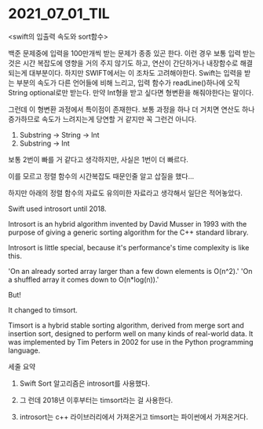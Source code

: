 # 2021_07_01_TIL

<swift의 입출력 속도와 sort함수>

백준 문제중에 입력을 100만개씩 받는 문제가 종종 있곤 한다.
이런 경우 보통 입력 받는 것은 시간 복잡도에 영향을 거의 주지 않기도 하고, 연산이 간단하거나 내장함수로 해결되는게 대부분이다.
하지만 SWIFT에서는 이 조차도 고려해야한다. 
Swift는 입력을 받는 부분의 속도가 다른 언어들에 비해 느리고, 입력 함수가 readLine()하나에  오직 String optional로만 받는다.
만약 Int형을 받고 싶다면 형변환을 해줘야한다는 말이다.

그런데 이 형변환 과정에서 특이점이 존재한다.
보통 과정을 하나 더 거치면 연산도 하나 증가하므로 속도가 느려지는게 당연할 거 같지만 꼭 그런건 아니다.

1. Substring -> String -> Int
2. Substring -> Int

보통 2번이 빠를 거 같다고 생각하지만, 사실은 1번이 더 빠르다.

이를 모르고 정렬 함수의 시간복잡도 때문인줄 알고 삽질을 했다...

하지만 아래의 정렬 함수의 자료도 유의미한 자료라고 생각해서 일단은 적어놓았다.

Swift used introsort until 2018.

Introsort is an hybrid algorithm invented by David Musser in 1993 with the purpose of giving a generic sorting algorithm for the C++ standard library.

Introsort is little special, because it's performance's time complexity is like this.

'On an already sorted array larger than a few down elements is O(n^2).'
'On a shuffled array it comes down to O(n*log(n)).'

But!

It changed to timsort.

Timsort is a hybrid stable sorting algorithm, derived from merge sort and insertion sort, designed to perform well on many kinds of real-world data. It was implemented by Tim Peters in 2002 for use in the Python programming language.

세줄 요약
1. Swift Sort 알고리즘은 introsort를 사용했다.

2. 그 런데 2018년 이후부터는 timsort라는 걸 사용한다.

3. introsort는 c++ 라이브러리에서 가져온거고 timsort는 파이썬에서 가져온거다.
